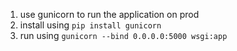 1. use gunicorn to run the application on prod
1. install using `pip install gunicorn`
1. run using `gunicorn --bind 0.0.0.0:5000 wsgi:app`
